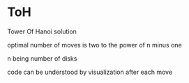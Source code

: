 # ToH
Tower Of Hanoi solution

optimal number of moves is two to the power of n minus one

n being number of disks

code can be understood by visualization after each move
